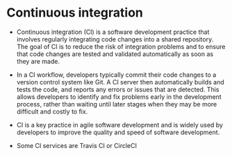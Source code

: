 # Continuous integration
- Continuous integration (CI) is a software development practice that involves regularly integrating code changes into a shared repository. The goal of CI is to reduce the risk of integration problems and to ensure that code changes are tested and validated automatically as soon as they are made.
- In a CI workflow, developers typically commit their code changes to a version control system like Git. A CI server then automatically builds and tests the code, and reports any errors or issues that are detected. This allows developers to identify and fix problems early in the development process, rather than waiting until later stages when they may be more difficult and costly to fix.
- CI is a key practice in agile software development and is widely used by developers to improve the quality and speed of software development.

- Some CI services are Travis CI or CircleCI